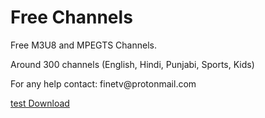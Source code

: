# Free Channels
Free M3U8 and MPEGTS Channels.
<p>
Around 300 channels (English, Hindi, Punjabi, Sports, Kids)
<p>
For any help contact: finetv@protonmail.com
<p>
<a class="github-button" href="https://github.com/ntkme/github-buttons/archive/master.zip" data-icon="octicon-cloud-download" aria-label="test">test Download</a>
